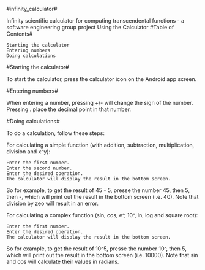 
#infinity_calculator#

Infinity scientific calculator for computing transcendental functions - a software engineering group project 
Using the Calculator
#Table of Contents#

    Starting the calculator
    Entering numbers
    Doing calculations

#Starting the calculator#

To start the calculator, press the calculator icon on the Android app screen.

#Entering numbers#

When entering a number, pressing +/- will change the sign of the number. Pressing . place the decimal point in that number.

#Doing calculations#

To do a calculation, follow these steps:

For calculating a simple function (with addition, subtraction, multiplication, division and x^y):

    Enter the first number.
    Enter the second number.
    Enter the desired operation.
    The calculator will display the result in the bottom screen.

So for example, to get the result of 45 - 5, presse the number 45, then 5, then -, which will print out the result in the bottom screen (i.e. 40). Note that division by zeo will result in an error.

For calculating a complex function (sin, cos, e^, 10^, ln, log and square root):

    Enter the first number.
    Enter the desired operation.
    The calculator will display the result in the bottom screen.

So for example, to get the result of 10^5, presse the number 10^, then 5, which will print out the result in the bottom screen (i.e. 10000). Note that sin and cos will calculate their values in radians.
